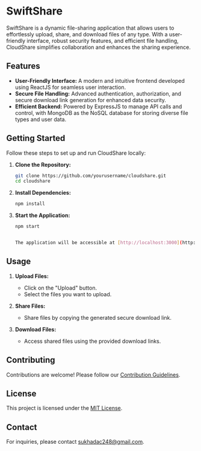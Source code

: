 

# SwiftShare

SwiftShare is a dynamic file-sharing application that allows users to effortlessly upload, share, and download files of any type. With a user-friendly interface, robust security features, and efficient file handling, CloudShare simplifies collaboration and enhances the sharing experience.

## Features

- **User-Friendly Interface:** A modern and intuitive frontend developed using ReactJS for seamless user interaction.
- **Secure File Handling:** Advanced authentication, authorization, and secure download link generation for enhanced data security.
- **Efficient Backend:** Powered by ExpressJS to manage API calls and control, with MongoDB as the NoSQL database for storing diverse file types and user data.

## Getting Started

Follow these steps to set up and run CloudShare locally:

1. **Clone the Repository:**
   ```bash
   git clone https://github.com/yourusername/cloudshare.git
   cd cloudshare
   ```

2. **Install Dependencies:**
   ```bash
   npm install
   ```

3. **Start the Application:**
   ```bash
   npm start


   The application will be accessible at [http://localhost:3000](http://localhost:3000) by default.

## Usage

1. **Upload Files:**
   - Click on the "Upload" button.
   - Select the files you want to upload.

2. **Share Files:**
   - Share files by copying the generated secure download link.

3. **Download Files:**
   - Access shared files using the provided download links.

## Contributing

Contributions are welcome! Please follow our [Contribution Guidelines](CONTRIBUTING.md).

## License

This project is licensed under the [MIT License](LICENSE).

## Contact

For inquiries, please contact sukhadac248@gmail.com.

```

